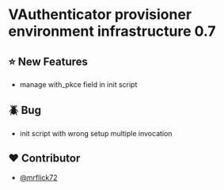# VAuthenticator provisioner environment infrastructure 0.7

## :star: New Features

- manage with_pkce field in init script

## :beetle: Bug

- init script with wrong setup multiple invocation 

## :heart: Contributor

- [@mrflick72](https://github.com/mrFlick72)